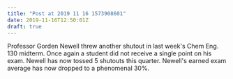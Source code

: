 ```yaml
---
title: "Post at 2019 11 16 1573908601"
date: 2019-11-16T12:50:01Z
draft: true
---
```


Professor Gorden Newell threw another shutout in last week's Chem Eng. 130
midterm.  Once again a student did not receive a single point on his exam.
Newell has now tossed 5 shutouts this quarter.  Newell's earned exam average
has now dropped to a phenomenal 30%.
